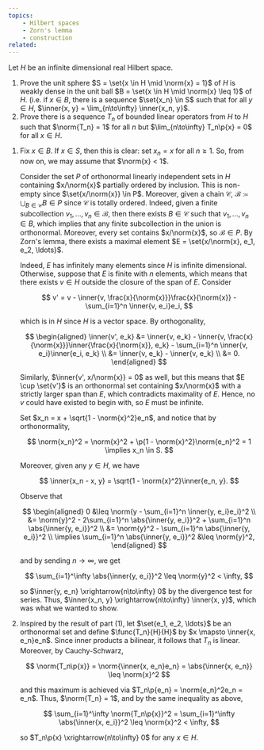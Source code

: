 ```yaml
---
topics:
    - Hilbert spaces
    - Zorn's lemma
    - construction
related:
---
```


<problem>

Let $H$ be an infinite dimensional real Hilbert space.

1. Prove the unit sphere $S = \set{x \in H \mid \norm{x} = 1}$ of $H$ is weakly dense in the unit ball $B = \set{x \in H \mid \norm{x} \leq 1}$ of $H$. (i.e. if $x \in B$, there is a sequence $\set{x_n} \in S$ such that for all $y \in H$, $\inner{x, y} = \lim_{n\to\infty} \inner{x_n, y}$.
2. Prove there is a sequence $T_n$ of bounded linear operators from $H$ to $H$ such that $\norm{T_n} = 1$ for all $n$ but $\lim_{n\to\infty} T_n\p{x} = 0$ for all $x \in H$.

</problem>

<solution>

1. Fix $x \in B$. If $x \in S$, then this is clear: set $x_n = x$ for all $n \geq 1$. So, from now on, we may assume that $\norm{x} < 1$.

    Consider the set $P$ of orthonormal linearly independent sets in $H$ containing $x/\norm{x}$ partially ordered by inclusion. This is non-empty since $\set{x/\norm{x}} \in P$. Moreover, given a chain $\mathcal{C}$, $\mathcal{B} \coloneqq \bigcup_{B \in \mathcal{C}} B \in P$ since $\mathcal{C}$ is totally ordered. Indeed, given a finite subcollection $v_1, \ldots, v_n \in \mathcal{B}$, then there exists $B \in \mathcal{C}$ such that $v_1, \ldots, v_n \in B$, which implies that any finite subcollection in the union is orthonormal. Moreover, every set contains $x/\norm{x}$, so $\mathcal{B} \in P$. By Zorn's lemma, there exists a maximal element $E = \set{x/\norm{x}, e_1, e_2, \ldots}$.

    Indeed, $E$ has infinitely many elements since $H$ is infinite dimensional. Otherwise, suppose that $E$ is finite with $n$ elements, which means that there exists $v \in H$ outside the closure of the span of $E$. Consider

    $$
    v' = v - \inner{v, \frac{x}{\norm{x}}}\frac{x}{\norm{x}} - \sum_{i=1}^n \inner{v, e_i}e_i,
    $$

    which is in $H$ since $H$ is a vector space. By orthogonality,

    $$
    \begin{aligned}
       \inner{v', e_k}
        &= \inner{v, e_k} - \inner{v, \frac{x}{\norm{x}}}\inner{\frac{x}{\norm{x}}, e_k} - \sum_{i=1}^n \inner{v, e_i}\inner{e_i, e_k} \\
        &= \inner{v, e_k} - \inner{v, e_k} \\
        &= 0.
    \end{aligned}
    $$

    Similarly, $\inner{v', x/\norm{x}} = 0$ as well, but this means that $E \cup \set{v'}$ is an orthonormal set containing $x/\norm{x}$ with a strictly larger span than $E$, which contradicts maximality of $E$. Hence, no $v$ could have existed to begin with, so $E$ must be infinite.

    Set $x_n = x + \sqrt{1 - \norm{x}^2}e_n$, and notice that by orthonormality,

    $$
    \norm{x_n}^2 = \norm{x}^2 + \p{1 - \norm{x}^2}\norm{e_n}^2 = 1 \implies x_n \in S.
    $$

    Moreover, given any $y \in H$, we have

    $$
    \inner{x_n - x, y} = \sqrt{1 - \norm{x}^2}\inner{e_n, y}.
    $$

    Observe that

    $$
    \begin{aligned}
        0
           &\leq \norm{y - \sum_{i=1}^n \inner{y, e_i}e_i}^2 \\
           &= \norm{y}^2 - 2\sum_{i=1}^n \abs{\inner{y, e_i}}^2 + \sum_{i=1}^n \abs{\inner{y, e_i}}^2 \\
           &= \norm{y}^2 - \sum_{i=1}^n \abs{\inner{y, e_i}}^2 \\
        \implies
        \sum_{i=1}^n \abs{\inner{y, e_i}}^2
            &\leq \norm{y}^2,
    \end{aligned}
    $$

    and by sending $n \to \infty$, we get

    $$
    \sum_{i=1}^\infty \abs{\inner{y, e_i}}^2 \leq \norm{y}^2 < \infty,
    $$

    so $\inner{y, e_n} \xrightarrow{n\to\infty} 0$ by the divergence test for series. Thus, $\inner{x_n, y} \xrightarrow{n\to\infty} \inner{x, y}$, which was what we wanted to show.

2. Inspired by the result of part (1), let $\set{e_1, e_2, \ldots}$ be an orthonormal set and define $\func{T_n}{H}{H}$ by $x \mapsto \inner{x, e_n}e_n$. Since inner products a bilinear, it follows that $T_n$ is linear. Moreover, by Cauchy-Schwarz,

    $$
    \norm{T_n\p{x}} = \norm{\inner{x, e_n}e_n} = \abs{\inner{x, e_n}} \leq \norm{x}^2
    $$

    and this maximum is achieved via $T_n\p{e_n} = \norm{e_n}^2e_n = e_n$. Thus, $\norm{T_n} = 1$, and by the same inequality as above,

    $$
    \sum_{i=1}^\infty \norm{T_n\p{x}}^2
        = \sum_{i=1}^\infty \abs{\inner{x, e_i}}^2
        \leq \norm{x}^2 < \infty,
    $$

    so $T_n\p{x} \xrightarrow{n\to\infty} 0$ for any $x \in H$.

</solution>
